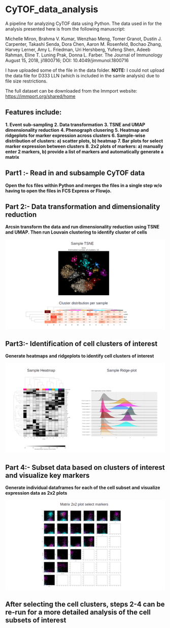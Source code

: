 # CyTOF_data_analysis

A pipeline for analyzing CyTOF data using Python.
The data used in for the analysis presented here is from the following manuscript:

Michelle Miron, Brahma V. Kumar, Wenzhao Meng, Tomer Granot, Dustin J. Carpenter, Takashi Senda, Dora Chen, Aaron M. Rosenfeld, Bochao Zhang, Harvey Lerner, Amy L. Friedman, Uri Hershberg, Yufeng Shen, Adeeb Rahman, Eline T. Luning Prak, Donna L. Farber. The Journal of Immunology August 15, 2018, ji1800716; DOI: 10.4049/jimmunol.1800716 

I have uploaded some of the file in the data folder.
**NOTE:** I could not upload the data file for D333 LLN (which is included in the samle analysis) due to file size restrictions.

The full dataset can be downloaded from the Immport website:
https://immport.org/shared/home

## Features include:

**1. Event sub-sampling**
**2. Data transformation**
**3. TSNE and UMAP dimensionality reduction**
**4. Phenograph clusering**
**5. Heatmap and ridgeplots for marker expression across clusters**
**6. Sample-wise distribution of clusters: a) scatter plots, b) heatmap**
**7. Bar plots for select marker expression between clusters**
**8. 2x2 plots of markers: a) manually enter 2 markers, b) provide a list of markers and automatically generate a matrix**


## Part1 :- Read in and subsample CyTOF data
**Open the fcs files within Python and merges the files in a single step w/o having to open the files in FCS Express or Flowjo.**

## Part 2:- Data transformation and dimensionality reduction
**Arcsin transform the data and run dimensionality reduction using TSNE and UMAP. Then run Louvain clustering to identify cluster of cells**

![sample_tsne_cluster_frequency](https://github.com/pranaydogra/CyTOF_data_analysis/blob/master/part2.png)

## Part3:- Identification of cell clusters of interest
**Generate heatmaps and ridgeplots to identify cell clusters of interest**

![sample_heatmap_ridgeplot](https://github.com/pranaydogra/CyTOF_data_analysis/blob/master/part3.png)

## Part 4:- Subset data based on clusters of interest and visualize key markers
**Generate individual dataframes for each of the cell subset and visualize expression data as 2x2 plots**

![sample_2x2_plot_matrix](https://github.com/pranaydogra/CyTOF_data_analysis/blob/master/part4.png)

## After selecting the cell clusters, steps 2-4 can be re-run for a more detailed analysis of the cell subsets of interest
